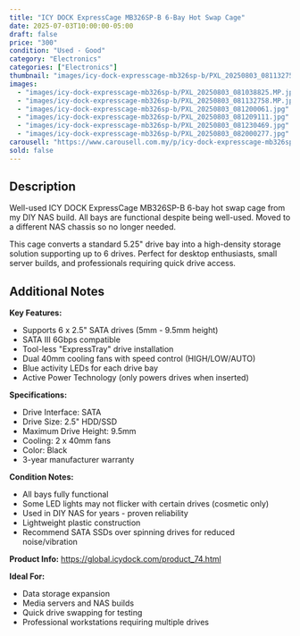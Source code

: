 ```yaml
---
title: "ICY DOCK ExpressCage MB326SP-B 6-Bay Hot Swap Cage"
date: 2025-07-03T10:00:00-05:00
draft: false
price: "300"
condition: "Used - Good"
category: "Electronics"
categories: ["Electronics"]
thumbnail: "images/icy-dock-expresscage-mb326sp-b/PXL_20250803_081132758.MP.jpg"
images:
  - "images/icy-dock-expresscage-mb326sp-b/PXL_20250803_081038825.MP.jpg"
  - "images/icy-dock-expresscage-mb326sp-b/PXL_20250803_081132758.MP.jpg"
  - "images/icy-dock-expresscage-mb326sp-b/PXL_20250803_081200061.jpg"
  - "images/icy-dock-expresscage-mb326sp-b/PXL_20250803_081209111.jpg"
  - "images/icy-dock-expresscage-mb326sp-b/PXL_20250803_081230469.jpg"
  - "images/icy-dock-expresscage-mb326sp-b/PXL_20250803_082000277.jpg"
carousell: "https://www.carousell.com.my/p/icy-dock-expresscage-mb326sp-b-6-bay-2-5%E2%80%9D-sata-hdd-ssd-hot-swap-cage-1384555477/"
sold: false
---
```


## Description

Well-used ICY DOCK ExpressCage MB326SP-B 6-bay hot swap cage from my DIY NAS build. All bays are functional despite being well-used. Moved to a different NAS chassis so no longer needed.

This cage converts a standard 5.25" drive bay into a high-density storage solution supporting up to 6 drives. Perfect for desktop enthusiasts, small server builds, and professionals requiring quick drive access.

## Additional Notes

**Key Features:**
- Supports 6 x 2.5" SATA drives (5mm - 9.5mm height)
- SATA III 6Gbps compatible
- Tool-less "ExpressTray" drive installation
- Dual 40mm cooling fans with speed control (HIGH/LOW/AUTO)
- Blue activity LEDs for each drive bay
- Active Power Technology (only powers drives when inserted)

**Specifications:**
- Drive Interface: SATA
- Drive Size: 2.5" HDD/SSD
- Maximum Drive Height: 9.5mm
- Cooling: 2 x 40mm fans
- Color: Black
- 3-year manufacturer warranty

**Condition Notes:**
- All bays fully functional
- Some LED lights may not flicker with certain drives (cosmetic only)
- Used in DIY NAS for years - proven reliability
- Lightweight plastic construction
- Recommend SATA SSDs over spinning drives for reduced noise/vibration

**Product Info:**
https://global.icydock.com/product_74.html

**Ideal For:**
- Data storage expansion
- Media servers and NAS builds
- Quick drive swapping for testing
- Professional workstations requiring multiple drives